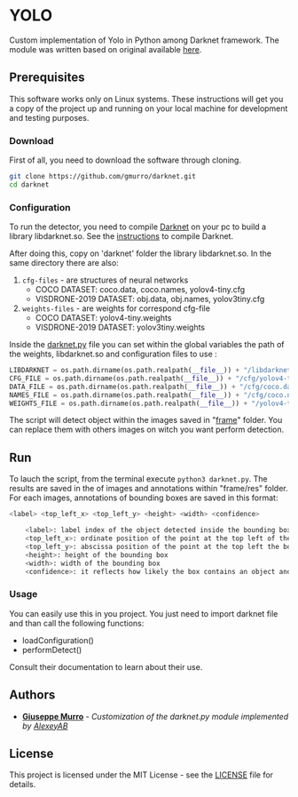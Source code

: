 # YOLO

Custom implementation of Yolo in Python among Darknet framework.
The module was written based on original available [here](https://github.com/AlexeyAB/darknet/blob/master/darknet.py).

## Prerequisites

This software works only on Linux systems.
These instructions will get you a copy of the project up and running on your local machine for development and testing purposes.

### Download

First of all, you need to download the software through cloning.

```sh
git clone https://github.com/gmurro/darknet.git
cd darknet
```

### Configuration

To run the detector, you need to compile [Darknet](https://github.com/AlexeyAB/darknet) on your pc to build a library libdarknet.so.
See the [instructions](https://github.com/gmurro/darknet/INSTRUCTIONS.md) to compile Darknet.

After doing this, copy on 'darknet' folder the library libdarknet.so.
In the same directory there are also: 
1. `cfg-files` - are structures of neural networks 
    * COCO DATASET: coco.data, coco.names, yolov4-tiny.cfg
    * VISDRONE-2019 DATASET: obj.data, obj.names, yolov3tiny.cfg
2. `weights-files` - are weights for correspond cfg-file
    * COCO DATASET: yolov4-tiny.weights
    * VISDRONE-2019 DATASET: yolov3tiny.weights
        
Inside the [darknet.py](https://github.com/gmurro/darknet/darknet.py) file you can set within the global variables the path of the weights, libdarknet.so and configuration files to use :  
```python
LIBDARKNET = os.path.dirname(os.path.realpath(__file__)) + "/libdarknet.so"
CFG_FILE = os.path.dirname(os.path.realpath(__file__)) + "/cfg/yolov4-tiny.cfg"
DATA_FILE = os.path.dirname(os.path.realpath(__file__)) + "/cfg/coco.data"
NAMES_FILE = os.path.dirname(os.path.realpath(__file__)) + "/cfg/coco.names"
WEIGHTS_FILE = os.path.dirname(os.path.realpath(__file__)) + "/yolov4-tiny.weights"
```

The script will detect object within the images saved in "[frame](https://github.com/gmurro/darknet/frame)" folder.
You can replace them with others images on witch you want perform detection.

## Run

To lauch the script, from the terminal execute `python3 darknet.py`. 
The results are saved in the of images and annotations within "frame/res" folder.
For each images, annotations of bounding boxes are saved in this format:

```sh
<label> <top_left_x> <top_left_y> <height> <width> <confidence>

    <label>: label index of the object detected inside the bounding box
    <top_left_x>: ordinate position of the point at the top left of the bounding box
    <top_left_y>: abscissa position of the point at the top left the bounding box
    <height>: height of the bounding box
    <width>: width of the bounding box
    <confidence>: it reflects how likely the box contains an object and how accurate is the boundary box
```

### Usage

You can easily use this in you project. You just need to import darknet file and than call the following functions:
* loadConfiguration()
* performDetect()

Consult their documentation to learn about their use.

## Authors

* **[Giuseppe Murro](https://github.com/gmurro)** - _Customization of the darknet.py module implemented by [AlexeyAB](https://github.com/AlexeyAB)_ 

## License

This project is licensed under the MIT License - see the [LICENSE](https://github.com/gmurro/darknet/blob/master/LICENSE.md) file for details.